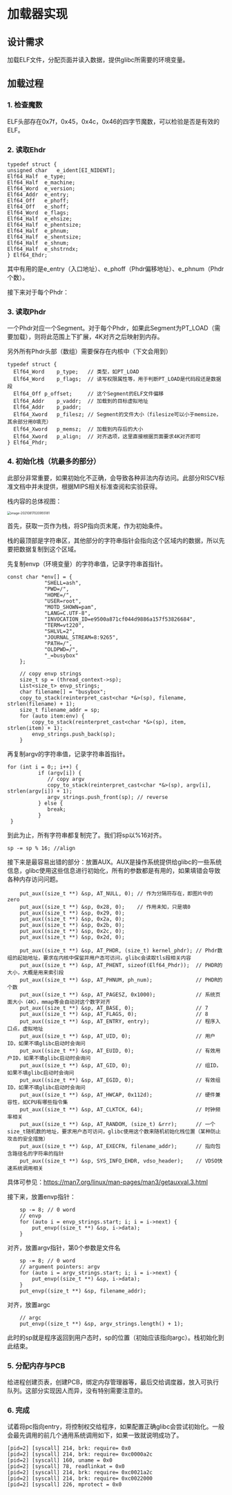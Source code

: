 # 加载器实现

## 设计需求

加载ELF文件，分配页面并读入数据，提供glibc所需要的环境变量。

## 加载过程

### 1. 检查魔数

ELF头部存在0x7f，0x45，0x4c，0x46的四字节魔数，可以检验是否是有效的ELF。

### 2. 读取Ehdr

```
typedef struct {
unsigned char	e_ident[EI_NIDENT];
Elf64_Half	e_type;
Elf64_Half	e_machine;
Elf64_Word	e_version;
Elf64_Addr	e_entry;
Elf64_Off	e_phoff;
Elf64_Off	e_shoff;
Elf64_Word	e_flags;
Elf64_Half	e_ehsize;
Elf64_Half	e_phentsize;
Elf64_Half	e_phnum;
Elf64_Half	e_shentsize;
Elf64_Half	e_shnum;
Elf64_Half	e_shstrndx;
} Elf64_Ehdr;
```

其中有用的是e_entry（入口地址）、e_phoff（Phdr偏移地址）、e_phnum（Phdr个数）。

接下来对于每个Phdr：

### 3. 读取Phdr

一个Phdr对应一个Segment。对于每个Phdr，如果此Segment为PT_LOAD（需要加载），则将此范围上下扩展，4K对齐之后映射到内存。

另外所有Phdr头部（数组）需要保存在内核中（下文会用到）

```
typedef struct {
  Elf64_Word	p_type;   // 类型，如PT_LOAD
  Elf64_Word	p_flags;  // 读写权限属性等，用于判断PT_LOAD是代码段还是数据段
  Elf64_Off	p_offset;     // 这个Segment的ELF文件偏移
  Elf64_Addr	p_vaddr;  // 加载到的目标虚拟地址
  Elf64_Addr	p_paddr;
  Elf64_Xword	p_filesz; // Segment的文件大小（filesize可以小于memsize，其余部分用0填充）
  Elf64_Xword	p_memsz;  // 加载到内存后的大小
  Elf64_Xword	p_align;  // 对齐选项，这里直接根据页面要求4K对齐即可
} Elf64_Phdr;
```

### 4. 初始化栈（坑最多的部分）

此部分非常重要，如果初始化不正确，会导致各种非法内存访问。此部分RISCV标准文档中并未提供，根据MIPS相关标准查阅和实验获得。

栈内容的总体视图：

<img src="assets\stack.png" alt="image-20210817020955181" style="zoom:50%;" />

首先，获取一页作为栈，将SP指向页末尾，作为初始条件。

栈的最顶部是字符串区，其他部分的字符串指针会指向这个区域内的数据，所以先要把数据复制到这个区域。

先复制envp（环境变量）的字符串值，记录字符串首指针。

```
const char *env[] = {
            "SHELL=ash",
            "PWD=/",
            "HOME=/",
            "USER=root",
            "MOTD_SHOWN=pam",
            "LANG=C.UTF-8",
            "INVOCATION_ID=e9500a871cf044d9886a157f53826684",
            "TERM=vt220",
            "SHLVL=2",
            "JOURNAL_STREAM=8:9265",
            "PATH=/",
            "OLDPWD=/",
            "_=busybox"
    };
    
    // copy envp strings
    size_t sp = (thread_context->sp);
    List<size_t> envp_strings;
    char filename[] = "busybox";
    copy_to_stack(reinterpret_cast<char *&>(sp), filename, strlen(filename) + 1);
    size_t filename_addr = sp;
    for (auto item:env) {
        copy_to_stack(reinterpret_cast<char *&>(sp), item, strlen(item) + 1);
        envp_strings.push_back(sp);
    }
```

再复制argv的字符串值，记录字符串首指针。

```
for (int i = 0;; i++) {
          if (argv[i]) {
             // copy argv
             copy_to_stack(reinterpret_cast<char *&>(sp), argv[i], strlen(argv[i]) + 1);
             argv_strings.push_front(sp); // reverse
          } else {
             break;
          }
 }
```

到此为止，所有字符串都复制完了。我们将sp以%16对齐。

```
sp -= sp % 16; //align
```

接下来是最容易出错的部分：放置AUX。AUX是操作系统提供给glibc的一些系统信息，glibc使用这些信息进行初始化，所有的参数都是有用的，如果填错会导致各种内存访问问题。

```
	put_aux((size_t **) &sp, AT_NULL, 0); // 作为分隔符存在，即图片中的zero
    put_aux((size_t **) &sp, 0x28, 0);    // 作用未知，只是填0
    put_aux((size_t **) &sp, 0x29, 0);
    put_aux((size_t **) &sp, 0x2a, 0);
    put_aux((size_t **) &sp, 0x2b, 0);
    put_aux((size_t **) &sp, 0x2c, 0);
    put_aux((size_t **) &sp, 0x2d, 0);

    put_aux((size_t **) &sp, AT_PHDR, (size_t) kernel_phdr); // Phdr数组的起始地址，要求在内核中保留并用户态可访问，glibc会读取tls段相关内容
    put_aux((size_t **) &sp, AT_PHENT, sizeof(Elf64_Phdr));  // PHDR的大小，大概是用来索引段
    put_aux((size_t **) &sp, AT_PHNUM, ph_num);              // PHDR的个数
    put_aux((size_t **) &sp, AT_PAGESZ, 0x1000);             // 系统页面大小（4K），mmap等会自动对这个数字对齐
    put_aux((size_t **) &sp, AT_BASE, 0);                    // 7
    put_aux((size_t **) &sp, AT_FLAGS, 0);                   // 8
    put_aux((size_t **) &sp, AT_ENTRY, entry);               // 程序入口点，虚拟地址
    put_aux((size_t **) &sp, AT_UID, 0);                     // 用户ID，如果不填glibc启动时会询问
    put_aux((size_t **) &sp, AT_EUID, 0);                    // 有效用户ID，如果不填glibc启动时会询问
    put_aux((size_t **) &sp, AT_GID, 0);                     // 组ID，如果不填glibc启动时会询问
    put_aux((size_t **) &sp, AT_EGID, 0);                    // 有效组ID，如果不填glibc启动时会询问
    put_aux((size_t **) &sp, AT_HWCAP, 0x112d);              // 硬件兼容性，如CPU有哪些指令集
    put_aux((size_t **) &sp, AT_CLKTCK, 64);                 // 时钟频率相关
    put_aux((size_t **) &sp, AT_RANDOM, (size_t) &rrr);      // 一个size_t随机数的地址，要求用户态可访问，glibc使用这个数来随机初始化栈位置（某种防止攻击的安全措施）
    put_aux((size_t **) &sp, AT_EXECFN, filename_addr);      // 指向包含路径名的字符串的指针
    put_aux((size_t **) &sp, SYS_INFO_EHDR, vdso_header);    // VDSO快速系统调用相关
```

具体可参见：https://man7.org/linux/man-pages/man3/getauxval.3.html

接下来，放置envp指针：

```
    sp -= 8; // 0 word
    // envp
    for (auto i = envp_strings.start; i; i = i->next) {
        put_envp((size_t **) &sp, i->data);
    }
```

对齐，放置argv指针，第0个参数是文件名

```
    sp -= 8; // 0 word
    // argument pointers: argv
    for (auto i = argv_strings.start; i; i = i->next) {
        put_envp((size_t **) &sp, i->data);
    }
    put_envp((size_t **) &sp, filename_addr);
```

对齐，放置argc

```
    // argc
    put_envp((size_t **) &sp, argv_strings.length() + 1);
```

此时的sp就是程序返回到用户态时，sp的位置（初始应该指向argc）。栈初始化到此结束。

### 5. 分配内存与PCB

 给进程创建页表，创建PCB，绑定内存管理器等，最后交给调度器，放入可执行队列。这部分实现因人而异，没有特别需要注意的。

### 6. 完成

试着将pc指向entry，将控制权交给程序，如果配置正确glibc会尝试初始化。一般会最先调用的前几个通用系统调用如下，如果一致就说明成功了。

```
[pid=2] [syscall] 214, brk: require= 0x0
[pid=2] [syscall] 214, brk: require= 0xc0000a2c
[pid=2] [syscall] 160, uname = 0x0
[pid=2] [syscall] 78, readlinkat = 0x0
[pid=2] [syscall] 214, brk: require= 0xc0021a2c
[pid=2] [syscall] 214, brk: require= 0xc0022000
[pid=2] [syscall] 226, mprotect = 0x0
```

